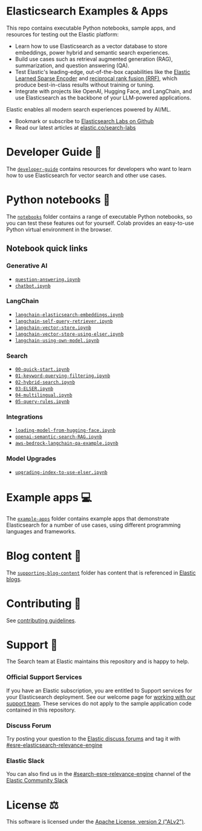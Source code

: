 # Elasticsearch Examples & Apps

This repo contains executable Python notebooks, sample apps, and resources for testing out the Elastic platform:

- Learn how to use Elasticsearch as a vector database to store embeddings, power hybrid and semantic search experiences.
- Build use cases such as retrieval augmented generation (RAG), summarization, and question answering (QA).
- Test Elastic's leading-edge, out-of-the-box capabilities like the [Elastic Learned Sparse Encoder](https://www.elastic.co/guide/en/machine-learning/current/ml-nlp-elser.html) and [reciprocal rank fusion (RRF)](<https://www.elastic.co/blog/whats-new-elastic-enterprise-search-8-9-0#hybrid-search-with-reciprocal-rank-fusion-(rrf)-combines-multiple-search-techniques-for-better-results>), which produce best-in-class results without training or tuning.
- Integrate with projects like OpenAI, Hugging Face, and LangChain, and use Elasticsearch as the backbone of your LLM-powered applications. 

Elastic enables all modern search experiences powered by AI/ML.
* Bookmark or subscribe to [Elasticsearch Labs on Github](https://github.com/elastic/elasticsearch-labs)
* Read our latest articles at [elastic.co/search-labs](https://www.elastic.co/search-labs)  

# Developer Guide 📖

The [`developer-guide`](developer-guide.md) contains resources for developers who want to learn how to use Elasticsearch for vector search and other use cases.

# Python notebooks 📒

The [`notebooks`](notebooks/README.md) folder contains a range of executable Python notebooks, so you can test these features out for yourself. Colab provides an easy-to-use Python virtual environment in the browser.

## Notebook quick links

### Generative AI

- [`question-answering.ipynb`](./notebooks/generative-ai/question-answering.ipynb)
- [`chatbot.ipynb`](./notebooks/generative-ai/chatbot.ipynb)

### LangChain

- [`langchain-elasticsearch-embeddings.ipynb`](./notebooks/langchain/langchain-elasticsearch-embeddings.ipynb)
- [`langchain-self-query-retriever.ipynb`](./notebooks/langchain/langchain-self-query-retriever.ipynb)
- [`langchain-vector-store.ipynb`](./notebooks/langchain/langchain-vector-store.ipynb)
- [`langchain-vector-store-using-elser.ipynb`](./notebooks/langchain/langchain-vector-store-using-elser.ipynb)
- [`langchain-using-own-model.ipynb`](./notebooks/langchain/langchain-using-own-model.ipynb)

### Search

- [`00-quick-start.ipynb`](./notebooks/search/00-quick-start.ipynb)
- [`01-keyword-querying-filtering.ipynb`](./notebooks/search/01-keyword-querying-filtering.ipynb)
- [`02-hybrid-search.ipynb`](./notebooks/search/02-hybrid-search.ipynb)
- [`03-ELSER.ipynb`](./notebooks/search/03-ELSER.ipynb)
- [`04-multilingual.ipynb`](./notebooks/search/04-multilingual.ipynb)
- [`05-query-rules.ipynb`](./notebooks/search/05-query-rules.ipynb)

### Integrations

- [`loading-model-from-hugging-face.ipynb`](./notebooks/integrations/hugging-face/loading-model-from-hugging-face.ipynb)
- [`openai-semantic-search-RAG.ipynb`](./notebooks/integrations/openai/openai-KNN-RAG.ipynb)
- [`aws-bedrock-langchain-qa-example.ipynb`](./notebooks/integrations/aws-bedrock/langchain-qa-example.ipynb)

### Model Upgrades
- [`upgrading-index-to-use-elser.ipynb`](notebooks/model-upgrades/upgrading-index-to-use-elser.ipynb)
  
# Example apps 💻

The [`example-apps`](example-apps/README.md) folder contains example apps that demonstrate Elasticsearch for a number of use cases, using different programming languages and frameworks.

# Blog content 📄

The [`supporting-blog-content`](supporting-blog-content/README.md) folder has content that is referenced in [Elastic blogs](https://www.elastic.co/blog/).

# Contributing 🎁

See [contributing guidelines](CONTRIBUTING.md).

# Support 🛟

The Search team at Elastic maintains this repository and is happy to help.

### Official Support Services

If you have an Elastic subscription, you are entitled to Support services for your Elasticsearch deployment. See our welcome page for [working with our support team](https://www.elastic.co/support/welcome).
These services do not apply to the sample application code contained in this repository.

### Discuss Forum

Try posting your question to the [Elastic discuss forums](https://discuss.elastic.co/) and tag it with [#esre-elasticsearch-relevance-engine](https://discuss.elastic.co/tag/esre-elasticsearch-relevance-engine)

### Elastic Slack

You can also find us in the [#search-esre-relevance-engine](https://elasticstack.slack.com/archives/C05CED61S9J) channel of the [Elastic Community Slack](http://elasticstack.slack.com)

# License ⚖️

This software is licensed under the [Apache License, version 2 ("ALv2")](https://github.com/elastic/elasticsearch-labs/blob/main/LICENSE).
